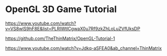 # OpenGL 3D Game Tutorial

https://www.youtube.com/watch?v=VS8wlS9hF8E&list=PLRIWtICgwaX0u7Rf9zkZhLoLuZVfUksDP

https://github.com/TheThinMatrix/OpenGL-Tutorial-1

https://www.youtube.com/watch?v=Jdkq-aSFEA0&ab_channel=ThinMatrix

